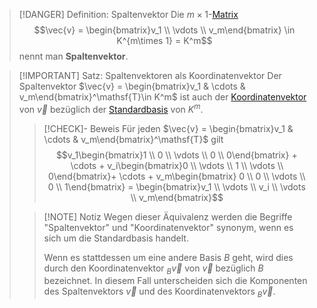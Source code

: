 > [!DANGER] Definition: Spaltenvektor
> Die $m\times 1$-[Matrix](../Matrizen/Matrix.md)
> $$\vec{v} = \begin{bmatrix}v_1 \\ \vdots \\ v_m\end{bmatrix} \in K^{m\times 1} = K^m$$
> nennt man **Spaltenvektor**.

> [!IMPORTANT] Satz: Spaltenvektoren als Koordinatenvektor
> Der Spaltenvektor $\vec{v} = \begin{bmatrix}v_1 & \cdots & v_m\end{bmatrix}^\mathsf{T}\in K^m$ ist auch der [Koordinatenvektor](../Abstrakte%20lineare%20Algebra/Basis/Koordinatenvektor.md) von $\vec{v}$ bezüglich der [Standardbasis](../Geometrische%20Aspekte/Standardbasis.md) von $K^m$.
> > [!CHECK]- Beweis
> > Für jeden $\vec{v} = \begin{bmatrix}v_1 & \cdots & v_m\end{bmatrix}^\mathsf{T}$ gilt
> > $$v_1\begin{bmatrix}1 \\ 0 \\ \vdots \\ 0 \\ 0\end{bmatrix} + \cdots + v_i\begin{bmatrix}0 \\ \vdots \\ 1 \\ \vdots \\ 0\end{bmatrix}+ \cdots + v_m\begin{bmatrix} 0 \\ 0 \\ \vdots \\ 0 \\ 1\end{bmatrix} = \begin{bmatrix}v_1 \\ \vdots \\ v_i \\ \vdots \\ v_m\end{bmatrix}$$
> 
> > [!NOTE] Notiz
> > Wegen dieser Äquivalenz werden die Begriffe "Spaltenvektor" und "Koordinatenvektor" synonym, wenn es sich um die Standardbasis handelt.
> > 
> > Wenn es stattdessen um eine andere Basis $B$ geht, wird dies durch den Koordinatenvektor ${}_B \vec{v}$ von $\vec{v}$ bezüglich $B$ bezeichnet. In diesem Fall unterscheiden sich die Komponenten des Spaltenvektors $\vec{v}$ und des Koordinatenvektors ${}_{B}\vec{v}$.